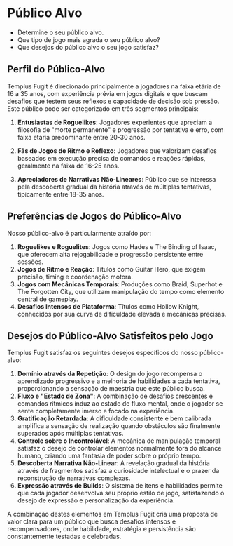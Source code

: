 # Público Alvo
- Determine o seu público alvo.
- Que tipo de jogo mais agrada o seu público alvo?
- Que desejos do público alvo o seu jogo satisfaz?

## Perfil do Público-Alvo
Templus Fugit é direcionado principalmente a jogadores na faixa etária de 16 a 35 anos, com experiência prévia em jogos digitais e que buscam desafios que testem seus reflexos e capacidade de decisão sob pressão. Este público pode ser categorizado em três segmentos principais:

1. **Entusiastas de Roguelikes**: Jogadores experientes que apreciam a filosofia de "morte permanente" e progressão por tentativa e erro, com faixa etária predominante entre 20-30 anos.
  
2. **Fãs de Jogos de Ritmo e Reflexo**: Jogadores que valorizam desafios baseados em execução precisa de comandos e reações rápidas, geralmente na faixa de 16-25 anos.
   
3. **Apreciadores de Narrativas Não-Lineares**: Público que se interessa pela descoberta gradual da história através de múltiplas tentativas, tipicamente entre 18-35 anos.

## Preferências de Jogos do Público-Alvo

Nosso público-alvo é particularmente atraído por:

1. **Roguelikes e Roguelites**: Jogos como Hades e The Binding of Isaac, que oferecem alta rejogabilidade e progressão persistente entre sessões.
2. **Jogos de Ritmo e Reação**: Títulos como Guitar Hero, que exigem precisão, timing e coordenação motora.
3. **Jogos com Mecânicas Temporais**: Produções como Braid, Superhot e The Forgotten City, que utilizam manipulação do tempo como elemento central de gameplay.
4. **Desafios Intensos de Plataforma**: Títulos como Hollow Knight, conhecidos por sua curva de dificuldade elevada e mecânicas precisas.

## Desejos do Público-Alvo Satisfeitos pelo Jogo

Templus Fugit satisfaz os seguintes desejos específicos do nosso público-alvo:

1. **Domínio através da Repetição**: O design do jogo recompensa o aprendizado progressivo e a melhoria de habilidades a cada tentativa, proporcionando a sensação de maestria que este público busca.
2. **Fluxo e "Estado de Zona"**: A combinação de desafios crescentes e comandos rítmicos induz ao estado de fluxo mental, onde o jogador se sente completamente imerso e focado na experiência.
3. **Gratificação Retardada**: A dificuldade consistente e bem calibrada amplifica a sensação de realização quando obstáculos são finalmente superados após múltiplas tentativas.
4. **Controle sobre o Incontrolável**: A mecânica de manipulação temporal satisfaz o desejo de controlar elementos normalmente fora do alcance humano, criando uma fantasia de poder sobre o próprio tempo.
5. **Descoberta Narrativa Não-Linear**: A revelação gradual da história através de fragmentos satisfaz a curiosidade intelectual e o prazer da reconstrução de narrativas complexas.
6. **Expressão através de Builds**: O sistema de itens e habilidades permite que cada jogador desenvolva seu próprio estilo de jogo, satisfazendo o desejo de expressão e personalização da experiência.

A combinação destes elementos em Templus Fugit cria uma proposta de valor clara para um público que busca desafios intensos e recompensadores, onde habilidade, estratégia e persistência são constantemente testadas e celebradas.
